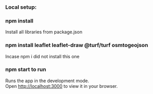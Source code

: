 ### Local setup:

### npm install
Install all libraries from package.json

### npm install leaflet leaflet-draw @turf/turf osmtogeojson
Incase npm i did not install this one

### npm start to run
Runs the app in the development mode.\
Open [http://localhost:3000](http://localhost:3000) to view it in your browser.
